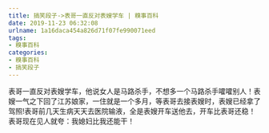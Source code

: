 ```yaml
---
title: 搞笑段子->表哥一直反对表嫂学车 | 糗事百科
date: 2019-11-23 06:32:08
urlname: 1a16daca454a826d71f07fe990071eed
tags: 
- 糗事百科
categories:
- 糗事百科
- 搞笑段子
---
```

表哥一直反对表嫂学车，他说女人是马路杀手，不想多一个马路杀手嚯嚯别人！表嫂一气之下回了江苏娘家，一住就是一个多月，等表哥去接表嫂时，表嫂已经拿了驾照!表哥前几天生病天天去医院输液，全是表嫂开车送他去，开车比表哥还稳！表哥现在见人就夸：我媳妇比我还能干！


